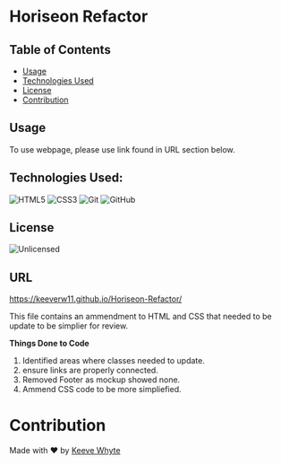 # Horiseon Refactor

## Table of Contents
* [Usage](#usage)
* [Technologies Used](#technologies-used)
* [License](#license)
* [Contribution](#contribution)

## Usage
To use webpage, please use link found in URL section below.

## Technologies Used:
![HTML5](https://img.shields.io/badge/html5-%23E34F26.svg?style=for-the-badge&logo=html5&logoColor=white)
![CSS3](https://img.shields.io/badge/css3-%231572B6.svg?style=for-the-badge&logo=css3&logoColor=white)
![Git](https://img.shields.io/badge/git-%23F05033.svg?style=for-the-badge&logo=git&logoColor=white)
![GitHub](https://img.shields.io/badge/github-%23121011.svg?style=for-the-badge&logo=github&logoColor=white)

## License
![Unlicensed](https://img.shields.io/badge/license-Unlicense-blue.svg)

## URL
https://keeverw11.github.io/Horiseon-Refactor/

This file contains an ammendment to HTML and CSS  that needed to be update to be simplier for review. 

**Things Done to Code**
1. Identified areas where classes needed to update.
2. ensure links are properly connected.
3. Removed Footer as mockup showed none.
4. Ammend CSS code to be more simpliefied.

# Contribution
Made with ❤️ by [Keeve Whyte](https://github.com/KeeveRW11)

